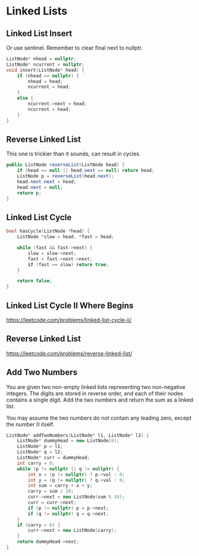 # Linked Lists

## Linked List Insert

Or use sentinel.
Remember to clear final next to nullptr.

```cpp
ListNode* nhead = nullptr;
ListNode* ncurrent = nullptr;
void insert(ListNode* head) {
    if (nhead == nullptr) {
        nhead = head;
        ncurrent = head;
    }
    else {
        ncurrent->next = head;
        ncurrent = head;
    }
}

```

## Reverse Linked List

This one is trickier than it sounds, can result in cycles.

```java
public ListNode reverseList(ListNode head) {
    if (head == null || head.next == null) return head;
    ListNode p = reverseList(head.next);
    head.next.next = head;
    head.next = null;
    return p;
}

```

## Linked List Cycle

```cpp
bool hasCycle(ListNode *head) {
    ListNode *slow = head, *fast = head;

    while (fast && fast->next) {
        slow = slow->next;
        fast = fast->next->next;
        if (fast == slow) return true;
    }

    return false;
}
```

## Linked List Cycle II Where Begins

https://leetcode.com/problems/linked-list-cycle-ii/

## Reverse Linked List

https://leetcode.com/problems/reverse-linked-list/

## Add Two Numbers

You are given two non-empty linked lists representing two non-negative integers. The digits are stored in reverse order, and each of their nodes contains a single digit. Add the two numbers and return the sum as a linked list.

You may assume the two numbers do not contain any leading zero, except the number 0 itself.

```cpp
ListNode* addTwoNumbers(ListNode* l1, ListNode* l2) {
    ListNode* dummyHead = new ListNode(0);
    ListNode* p = l1;
    ListNode* q = l2;
    ListNode* curr = dummyHead;
    int carry = 0;
    while (p != nullptr || q != nullptr) {
        int x = (p != nullptr) ? p->val : 0;
        int y = (q != nullptr) ? q->val : 0;
        int sum = carry + x + y;
        carry = sum / 10;
        curr->next = new ListNode(sum % 10);
        curr = curr->next;
        if (p != nullptr) p = p->next;
        if (q != nullptr) q = q->next;
    }
    if (carry > 0) {
        curr->next = new ListNode(carry);
    }
    return dummyHead->next;
}

```
